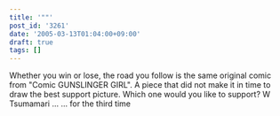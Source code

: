 ```yaml
---
title: '""'
post_id: '3261'
date: '2005-03-13T01:04:00+09:00'
draft: true
tags: []
---
```


Whether you win or lose, the road you follow is the same original comic from "Comic GUNSLINGER GIRL". A piece that did not make it in time to draw the best support picture. Which one would you like to support? W Tsumamari ... ... for the third time
